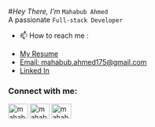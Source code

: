 #_Hey There, I'm_ `Mahabub Ahmed`
<br>
A passionate `Full-stack Developer`


- 📫 How to reach me :
* [My Resume](https://drive.google.com/file/d/1mPTgLk00YEfKOAqL5xaw368dhHroO-_9/view?usp=sharing)
* [Email: mahabub.ahmed175@gmail.com](mailto:mahabub.ahmed175@gmail.com)  
* [Linked In](https://www.linkedin.com/in/mahabub-ahmed-683490278/)

<h3 align="left">Connect with me:</h3>
<p align="left">
<a href="https://linkedin.com/in/mahabub-ahmed-683490278/" target="blank"><img align="center" src="https://raw.githubusercontent.com/rahuldkjain/github-profile-readme-generator/master/src/images/icons/Social/linked-in-alt.svg" alt="mahabub-ahmed-683490278/" height="30" width="40" /></a>
<a href="https://fb.com/mahabub.ahmmed.52/" target="blank"><img align="center" src="https://raw.githubusercontent.com/rahuldkjain/github-profile-readme-generator/master/src/images/icons/Social/facebook.svg" alt="mahabub.ahmmed.52/" height="30" width="40" /></a>
<a href="https://instagram.com/mahabub_tro/" target="blank"><img align="center" src="https://raw.githubusercontent.com/rahuldkjain/github-profile-readme-generator/master/src/images/icons/Social/instagram.svg" alt="mahabub_tro/" height="30" width="40" /></a>
</p>
